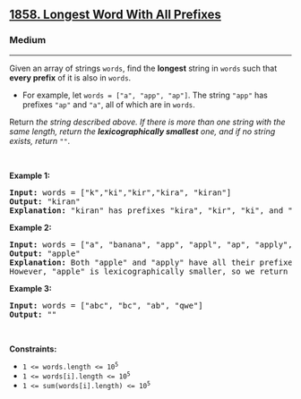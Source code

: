 <h2><a href="https://leetcode.com/problems/longest-word-with-all-prefixes/">1858. Longest Word With All Prefixes</a></h2><h3>Medium</h3><hr><div><p>Given an array of strings <code>words</code>, find the <strong>longest</strong> string in <code>words</code> such that <strong>every prefix</strong> of it is also in <code>words</code>.</p>

<ul>
	<li>For example, let <code>words = ["a", "app", "ap"]</code>. The string <code>"app"</code> has prefixes <code>"ap"</code> and <code>"a"</code>, all of which are in <code>words</code>.</li>
</ul>

<p>Return <em>the string described above. If there is more than one string with the same length, return the <strong>lexicographically smallest</strong> one, and if no string exists, return </em><code>""</code>.</p>

<p>&nbsp;</p>
<p><strong class="example">Example 1:</strong></p>

<pre style="position: relative;"><strong>Input:</strong> words = ["k","ki","kir","kira", "kiran"]
<strong>Output:</strong> "kiran"
<strong>Explanation:</strong> "kiran" has prefixes "kira", "kir", "ki", and "k", and all of them appear in words.
<div class="open_grepper_editor" title="Edit &amp; Save To Grepper"></div></pre>

<p><strong class="example">Example 2:</strong></p>

<pre style="position: relative;"><strong>Input:</strong> words = ["a", "banana", "app", "appl", "ap", "apply", "apple"]
<strong>Output:</strong> "apple"
<strong>Explanation:</strong> Both "apple" and "apply" have all their prefixes in words.
However, "apple" is lexicographically smaller, so we return that.
<div class="open_grepper_editor" title="Edit &amp; Save To Grepper"></div></pre>

<p><strong class="example">Example 3:</strong></p>

<pre style="position: relative;"><strong>Input:</strong> words = ["abc", "bc", "ab", "qwe"]
<strong>Output:</strong> ""
<div class="open_grepper_editor" title="Edit &amp; Save To Grepper"></div></pre>

<p>&nbsp;</p>
<p><strong>Constraints:</strong></p>

<ul>
	<li><code>1 &lt;= words.length &lt;= 10<sup>5</sup></code></li>
	<li><code>1 &lt;= words[i].length &lt;= 10<sup>5</sup></code></li>
	<li><code>1 &lt;= sum(words[i].length) &lt;= 10<sup>5</sup></code></li>
</ul></div>